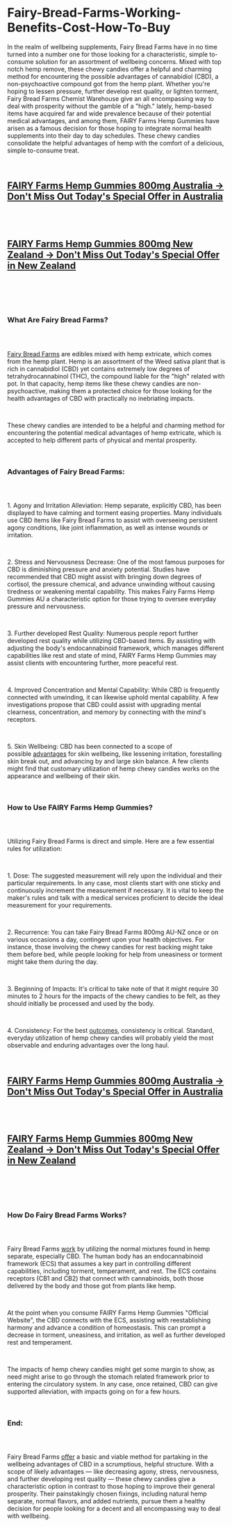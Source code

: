 # Fairy-Bread-Farms-Working-Benefits-Cost-How-To-Buy
<p>In the realm of wellbeing supplements, Fairy Bread Farms have in no time turned into a number one for those looking for a characteristic, simple to-consume solution for an assortment of wellbeing concerns. Mixed with top notch hemp remove, these chewy candies offer a helpful and charming method for encountering the possible advantages of cannabidiol (CBD), a non-psychoactive compound got from the hemp plant. Whether you're hoping to lessen pressure, further develop rest quality, or lighten torment, Fairy Bread Farms Chemist Warehouse give an all encompassing way to deal with prosperity without the gamble of a "high." lately, hemp-based items have acquired far and wide prevalence because of their potential medical advantages, and among them, FAIRY Farms Hemp Gummies have arisen as a famous decision for those hoping to integrate normal health supplements into their day to day schedules. These chewy candies consolidate the helpful advantages of hemp with the comfort of a delicious, simple to-consume treat.</p>
<p>&nbsp;</p>
<h2><a href="https://au-fairybreadfarms.com/get/fairy-au/"><strong>FAIRY Farms Hemp Gummies 800mg Australia -&gt; Don't Miss Out Today's Special Offer in Australia</strong></a></h2>
<h2>&nbsp;</h2>
<h2><a href="https://au-fairybreadfarms.com/get/fairy-nz/"><strong>FAIRY Farms Hemp Gummies 800mg New Zealand -&gt; Don't Miss Out Today's Special Offer in New Zealand</strong></a></h2>
<p>&nbsp;</p>
<p><a href="https://au-fairybreadfarms.com/get/fairy-au/"><img src="https://storage.penzu.com/g/SYRuMRdLoNjB5StE" alt="" /></a></p>
<p>&nbsp;</p>
<h3><strong>What Are Fairy Bread Farms?</strong></h3>
<h3>&nbsp;</h3>
<p><a href="https://fairybreadfarms.com.au/">Fairy Bread Farms</a>&nbsp;are edibles mixed with hemp extricate, which comes from the hemp plant. Hemp is an assortment of the Weed sativa plant that is rich in cannabidiol (CBD) yet contains extremely low degrees of tetrahydrocannabinol (THC), the compound liable for the "high" related with pot. In that capacity, hemp items like these chewy candies are non-psychoactive, making them a protected choice for those looking for the health advantages of CBD with practically no inebriating impacts.</p>
<p>&nbsp;</p>
<p>These chewy candies are intended to be a helpful and charming method for encountering the potential medical advantages of hemp extricate, which is accepted to help different parts of physical and mental prosperity.</p>
<p>&nbsp;</p>
<h3><strong>Advantages of Fairy Bread Farms:</strong></h3>
<h3>&nbsp;</h3>
<p>1. Agony and Irritation Alleviation: Hemp separate, explicitly CBD, has been displayed to have calming and torment easing properties. Many individuals use CBD items like Fairy Bread Farms to assist with overseeing persistent agony conditions, like joint inflammation, as well as intense wounds or irritation.</p>
<p>&nbsp;</p>
<p>2. Stress and Nervousness Decrease: One of the most famous purposes for CBD is diminishing pressure and anxiety potential. Studies have recommended that CBD might assist with bringing down degrees of cortisol, the pressure chemical, and advance unwinding without causing tiredness or weakening mental capability. This makes Fairy Farms Hemp Gummies AU a characteristic option for those trying to oversee everyday pressure and nervousness.</p>
<p>&nbsp;</p>
<p>3. Further developed Rest Quality: Numerous people report further developed rest quality while utilizing CBD-based items. By assisting with adjusting the body's endocannabinoid framework, which manages different capabilities like rest and state of mind, FAIRY Farms Hemp Gummies may assist clients with encountering further, more peaceful rest.</p>
<p>&nbsp;</p>
<p>4. Improved Concentration and Mental Capability: While CBD is frequently connected with unwinding, it can likewise uphold mental capability. A few investigations propose that CBD could assist with upgrading mental clearness, concentration, and memory by connecting with the mind's receptors.</p>
<p>&nbsp;</p>
<p>5. Skin Wellbeing: CBD has been connected to a scope of possible&nbsp;<a href="https://au-fairybreadfarms.com/">advantages</a>&nbsp;for skin wellbeing, like lessening irritation, forestalling skin break out, and advancing by and large skin balance. A few clients might find that customary utilization of hemp chewy candies works on the appearance and wellbeing of their skin.</p>
<p>&nbsp;</p>
<h3><strong>How to Use FAIRY Farms Hemp Gummies?</strong></h3>
<h3>&nbsp;</h3>
<p>Utilizing Fairy Bread Farms is direct and simple. Here are a few essential rules for utilization:</p>
<p>&nbsp;</p>
<p>1. Dose: The suggested measurement will rely upon the individual and their particular requirements. In any case, most clients start with one sticky and continuously increment the measurement if necessary. It is vital to keep the maker's rules and talk with a medical services proficient to decide the ideal measurement for your requirements.</p>
<p>&nbsp;</p>
<p>2. Recurrence: You can take Fairy Bread Farms 800mg AU-NZ once or on various occasions a day, contingent upon your health objectives. For instance, those involving the chewy candies for rest backing might take them before bed, while people looking for help from uneasiness or torment might take them during the day.</p>
<p>&nbsp;</p>
<p>3. Beginning of Impacts: It's critical to take note of that it might require 30 minutes to 2 hours for the impacts of the chewy candies to be felt, as they should initially be processed and used by the body.</p>
<p>&nbsp;</p>
<p>4. Consistency: For the best&nbsp;<a href="https://smarthempgummies.co.il/">outcomes</a>, consistency is critical. Standard, everyday utilization of hemp chewy candies will probably yield the most observable and enduring advantages over the long haul.</p>
<p>&nbsp;</p>
<h2><a href="https://au-fairybreadfarms.com/get/fairy-au/"><strong>FAIRY Farms Hemp Gummies 800mg Australia -&gt; Don't Miss Out Today's Special Offer in Australia</strong></a></h2>
<h2>&nbsp;</h2>
<h2><a href="https://au-fairybreadfarms.com/get/fairy-nz/"><strong>FAIRY Farms Hemp Gummies 800mg New Zealand -&gt; Don't Miss Out Today's Special Offer in New Zealand</strong></a></h2>
<p>&nbsp;</p>
<p><a href="https://au-fairybreadfarms.com/get/fairy-au/"><img src="https://storage.penzu.com/g/zEnQRJqgoFSCSKRv" alt="" /></a></p>
<p>&nbsp;</p>
<h3><strong>How Do Fairy Bread Farms Works?</strong></h3>
<h3>&nbsp;</h3>
<p>Fairy Bread Farms&nbsp;<a href="https://au-smarthempgummies.com/">work</a>&nbsp;by utilizing the normal mixtures found in hemp separate, especially CBD. The human body has an endocannabinoid framework (ECS) that assumes a key part in controlling different capabilities, including torment, temperament, and rest. The ECS contains receptors (CB1 and CB2) that connect with cannabinoids, both those delivered by the body and those got from plants like hemp.</p>
<p>&nbsp;</p>
<p>At the point when you consume FAIRY Farms Hemp Gummies "Official Website", the CBD connects with the ECS, assisting with reestablishing harmony and advance a condition of homeostasis. This can prompt a decrease in torment, uneasiness, and irritation, as well as further developed rest and temperament.</p>
<p>&nbsp;</p>
<p>The impacts of hemp chewy candies might get some margin to show, as need might arise to go through the stomach related framework prior to entering the circulatory system. In any case, once retained, CBD can give supported alleviation, with impacts going on for a few hours.</p>
<p>&nbsp;</p>
<h3><strong>End:</strong></h3>
<h3>&nbsp;</h3>
<p>Fairy Bread Farms&nbsp;<a href="https://foreverhemp.co.nz/fairy-bread-farms/">offer</a>&nbsp;a basic and viable method for partaking in the wellbeing advantages of CBD in a scrumptious, helpful structure. With a scope of likely advantages &mdash; like decreasing agony, stress, nervousness, and further developing rest quality &mdash; these chewy candies give a characteristic option in contrast to those hoping to improve their general prosperity. Their painstakingly chosen fixings, including natural hemp separate, normal flavors, and added nutrients, pursue them a healthy decision for people looking for a decent and all encompassing way to deal with wellbeing.</p>
